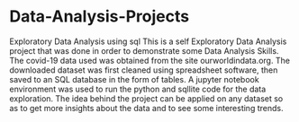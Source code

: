 # Data-Analysis-Projects
Exploratory Data Analysis using sql
This is a self Exploratory Data Analysis project that was done in order to demonstrate some Data Analysis Skills.
The covid-19 data used was obtained from the site ourworldindata.org. The downloaded dataset was first cleaned using spreadsheet software, then saved  to an SQL database in the form of tables.
A jupyter notebook environment was used to run the python and sqllite code for the data exploration.
The idea behind the project can be applied on any dataset so as to get more insights about the data and to see some interesting trends.
